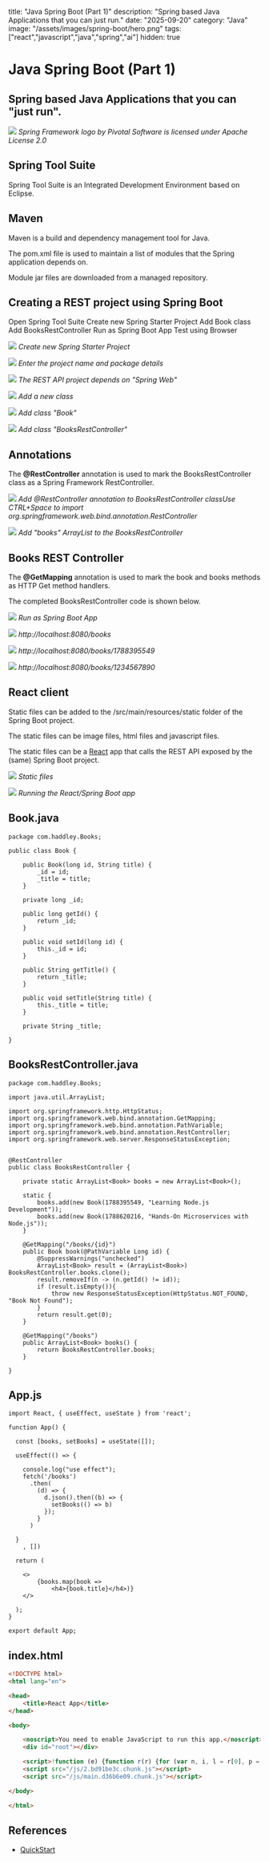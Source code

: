 title: "Java Spring Boot (Part 1)"
description: "Spring based Java Applications that you can just run."
date: "2025-09-20"
category: "Java"
image: "/assets/images/spring-boot/hero.png"
tags: ["react","javascript","java","spring","ai"]
hidden: true
# Java Spring Boot (Part 1)

## Spring based Java Applications that you can "just run".

![](/assets/images/spring-boot/spring-framework-logo-2018.svg)
*Spring Framework logo by Pivotal Software is licensed under Apache License 2.0*


## Spring Tool Suite

Spring Tool Suite is an Integrated Development Environment based on Eclipse.


## Maven

Maven is a build and dependency management tool for Java.

The pom.xml file is used to maintain a list of modules that the Spring application depends on.

Module jar files are downloaded from a managed repository.


## Creating a REST project using Spring Boot

Open Spring Tool Suite
Create new Spring Starter Project
Add Book class
Add BooksRestController
Run as Spring Boot App
Test using Browser

![](/assets/images/spring-boot/screen-shot-2021-04-06-at-11.01.43-am-1718x1074.png)
*Create new Spring Starter Project*

![](/assets/images/spring-boot/screen-shot-2021-04-06-at-11.03.13-am-1180x1440.png)
*Enter the project name and package details*

![](/assets/images/spring-boot/screen-shot-2021-04-06-at-11.03.38-am-1174x1440.png)
*The REST API project depends on "Spring Web"*

![](/assets/images/spring-boot/screen-shot-2021-04-06-at-11.04.47-am-1430x436.png)
*Add a new class*

![](/assets/images/spring-boot/screen-shot-2021-04-06-at-11.05.11-am-1180x1254.png)
*Add class "Book"*

![](/assets/images/spring-boot/screen-shot-2021-04-06-at-11.06.30-am-1174x1254.png)
*Add class "BooksRestController"*


## Annotations

The **@RestController** annotation is used to mark the BooksRestController class as a Spring Framework RestController.

![](/assets/images/spring-boot/screen-shot-2021-04-06-at-11.07.37-am-1836x552.png)
*Add @RestController annotation to BooksRestController classUse CTRL+Space to import org.springframework.web.bind.annotation.RestController*

![](/assets/images/spring-boot/screen-shot-2021-04-06-at-11.10.26-am-1722x1076.png)
*Add "books" ArrayList to the BooksRestController*


## Books REST Controller

The **@GetMapping** annotation is used to mark the book and books methods as HTTP Get method handlers.

The completed BooksRestController code is shown below.

![](/assets/images/spring-boot/screen-shot-2021-04-06-at-11.17.47-am-560x844.png)
*Run as Spring Boot App*

![](/assets/images/spring-boot/screen-shot-2021-04-06-at-11.19.11-am-1836x874.png)
*http://localhost:8080/books*

![](/assets/images/spring-boot/screen-shot-2021-04-06-at-11.19.46-am-1836x873.png)
*http://localhost:8080/books/1788395549*

![](/assets/images/spring-boot/screen-shot-2021-04-06-at-11.20.30-am-1836x875.png)
*http://localhost:8080/books/1234567890*


## React client

Static files can be added to the /src/main/resources/static folder of the Spring Boot project.

The static files can be image files, html files and javascript files.

The static files can be a [React](reactusestateuseeffect.html) app that calls the REST API exposed by the (same) Spring Boot project.

![](/assets/images/spring-boot/screen-shot-2021-04-08-at-3.28.25-pm-1836x981.png)
*Static files*

![](/assets/images/spring-boot/screen-shot-2021-04-08-at-3.27.02-pm-1286x750.png)
*Running the React/Spring Boot app*


## Book.java

```text
package com.haddley.Books;

public class Book {

	public Book(long id, String title) {
		_id = id;
		_title = title;
	}

	private long _id;

	public long getId() {
		return _id;
	}

	public void setId(long id) {
		this._id = id;
	}

	public String getTitle() {
		return _title;
	}

	public void setTitle(String title) {
		this._title = title;
	}

	private String _title;
	
}
```

## BooksRestController.java

```text
package com.haddley.Books;

import java.util.ArrayList;

import org.springframework.http.HttpStatus;
import org.springframework.web.bind.annotation.GetMapping;
import org.springframework.web.bind.annotation.PathVariable;
import org.springframework.web.bind.annotation.RestController;
import org.springframework.web.server.ResponseStatusException;


@RestController
public class BooksRestController {

	private static ArrayList<Book> books = new ArrayList<Book>();

	static {
		books.add(new Book(1788395549, "Learning Node.js Development"));
		books.add(new Book(1788620216, "Hands-On Microservices with Node.js"));
	}

	@GetMapping("/books/{id}")
	public Book book(@PathVariable Long id) {
		@SuppressWarnings("unchecked")
		ArrayList<Book> result = (ArrayList<Book>) BooksRestController.books.clone();
		result.removeIf(n -> (n.getId() != id));
		if (result.isEmpty()){
			throw new ResponseStatusException(HttpStatus.NOT_FOUND, "Book Not Found");
		}
		return result.get(0);
	}

	@GetMapping("/books")
	public ArrayList<Book> books() {
		return BooksRestController.books;
	}
	
}
```

## App.js

```text
import React, { useEffect, useState } from 'react';

function App() {

  const [books, setBooks] = useState([]);

  useEffect(() => {

    console.log("use effect");
    fetch('/books')
      .then(
        (d) => {
          d.json().then((b) => {
            setBooks(() => b)
          });
        }
      )

  }
    , [])

  return (

    <>
        {books.map(book =>
            <h4>{book.title}</h4>)}
    </>

  );
}

export default App;
```

## index.html

```html
<!DOCTYPE html>
<html lang="en">

<head>
	<title>React App</title>
</head>

<body>

	<noscript>You need to enable JavaScript to run this app.</noscript>
	<div id="root"></div>

	<script>!function (e) {function r(r) {for (var n, i, l = r[0], p = r[1], f = r[2], c = 0, s = []; c < l.length; c++)i = l[c], Object.prototype.hasOwnProperty.call(o, i) && o[i] && s.push(o[i][0]), o[i] = 0; for (n in p) Object.prototype.hasOwnProperty.call(p, n) && (e[n] = p[n]); for (a && a(r); s.length;)s.shift()(); return u.push.apply(u, f || []), t()} function t() {for (var e, r = 0; r < u.length; r++) {for (var t = u[r], n = !0, l = 1; l < t.length; l++) {var p = t[l]; 0 !== o[p] && (n = !1)} n && (u.splice(r--, 1), e = i(i.s = t[0]))} return e} var n = {}, o = {1: 0}, u = []; function i(r) {if (n[r]) return n[r].exports; var t = n[r] = {i: r, l: !1, exports: {}}; return e[r].call(t.exports, t, t.exports, i), t.l = !0, t.exports} i.m = e, i.c = n, i.d = function (e, r, t) {i.o(e, r) || Object.defineProperty(e, r, {enumerable: !0, get: t})}, i.r = function (e) {"undefined" != typeof Symbol && Symbol.toStringTag && Object.defineProperty(e, Symbol.toStringTag, {value: "Module"}), Object.defineProperty(e, "__esModule", {value: !0})}, i.t = function (e, r) {if (1 & r && (e = i(e)), 8 & r) return e; if (4 & r && "object" == typeof e && e && e.__esModule) return e; var t = Object.create(null); if (i.r(t), Object.defineProperty(t, "default", {enumerable: !0, value: e}), 2 & r && "string" != typeof e) for (var n in e) i.d(t, n, function (r) {return e[r]}.bind(null, n)); return t}, i.n = function (e) {var r = e && e.__esModule ? function () {return e.default} : function () {return e}; return i.d(r, "a", r), r}, i.o = function (e, r) {return Object.prototype.hasOwnProperty.call(e, r)}, i.p = "/"; var l = this["webpackJsonpnode-spring-client"] = this["webpackJsonpnode-spring-client"] || [], p = l.push.bind(l); l.push = r, l = l.slice(); for (var f = 0; f < l.length; f++)r(l[f]); var a = p; t()}([])</script>
	<script src="/js/2.bd91be3c.chunk.js"></script>
	<script src="/js/main.d36b6e09.chunk.js"></script>

</body>

</html>
```
## References

- [QuickStart](https://spring.io/quickstart)

